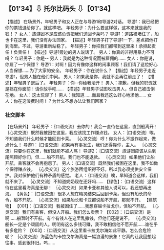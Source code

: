 ## 【01'34】⇩ 托尔比码头 ⇩【01'34】
【描述】 在场景外，年轻男子和女人正在与导游1和导游2对话。
导游1：我已经把你的票钱退给你了。就这样吧。
年轻男子：为什么要这样做，这本来就是我的钱！？
女人：旅游团不是应该负责把我们送回卡莱吗？
导游1：道路被堵住了，船也卡在这里，我们没有办法回家。
【描述】年轻男子打了导游1一下，差点把他打到海里。不过，导游重新站稳了。
年轻男子：你把我们都带到这里来！承担起责任！负责任！
【描述】导游1旁边的男人说话了。
男人：你真的非得用暴力不可吗？
年轻男子：你是--
男人：我就是为这种情况而被雇佣的……
女人：你是说，你雇了一个保镖？
导游1：对啊！因为有像你这样的闹事顾客！我们请了这位好心人当保镖……为了大家的安全。
年轻男子：你在说什么？
【描述】年轻男子走近导游1，但男人挡在他们中间。
男人：如果我是你，我就不会再往前走了！
【描述】年轻男子退后了。
年轻男子：你--你给我滚开！
男人：抱歉，但我的职责就是挡在你面前！请你放手吧……
【描述】年轻男子试图攻击男人，但自己被击倒在地。
女人：这太荒谬了！
男人：我知道……而且我还这么好心地求他……
女人：你在这浪费时间！？为什么不想办法让我们回家？
### 社交脚本 
【在场景外】
年轻男子：｛口语交流｝去你的！我会一直待在这里，直到船离开！
｛心灵交流｝既然我被困在这里，我应该找工作赚点钱。
女人：｛口语交流｝唉，不知道我们什么时候才能回到卡莱。
｛心灵交流｝哼！你为什么不振作起来，做点什么！
导游1：｛口语交流｝如果再有事发生，我们还得靠你，主人。
｛心灵交流｝只要你在这里，我们就能不被人骂！
导游2：｛口语交流｝旅游团应该从头到尾照顾好你们，但……船不开航，我们也不能退款。
｛心灵交流｝如果他们让船开航，乘客就不会再抱怨了。
男人：｛口语交流｝既然我们被困在这里，我不如做个保镖赚点钱。
｛心灵交流｝这个旅游团组织得不好。所以我必须提供安全保护。我对保护他们有种矛盾的感觉。
老人：｛口语交流｝唉，早知道会这样，我们就不来了。
｛心灵交流｝不知道奶奶现在还好吗……
【绿色】：｛口语交流｝这样待在这里看海真是无聊！
｛心灵交流｝如果卡亚和其他人说可以，我还想再出海。
【黄色】：｛口语交流｝很多人想在精灵结束后回到卡莱。但没有船长的命令，船不开航。
｛心灵交流｝如果船长和卡亚都说船不开航，那就不开。
【建筑物】
【001】：｛口语交流｝我被困住了……我想穿越卡拉戈尔，但船不开航。
｛心灵交流｝我们有乘客，但没人开船。我们怎么卖票？
【002】：｛口语交流｝是啊……船暂时不开航。有个有钱人在这里乱撒钱，但他们还是说不。
｛心灵交流｝船长一定是个顽固的人。明明有这么多钱可赚，我不敢相信他不愿开航……谁在乎有多危险？
【003】：｛口语交流｝从这里看卡拉戈尔海如此平静。怎么会危险呢？
｛心灵交流｝海蓝色的卡拉戈尔海真是一幅浪漫的景象！它真的让我回想起往事，感到很怀旧。呜……